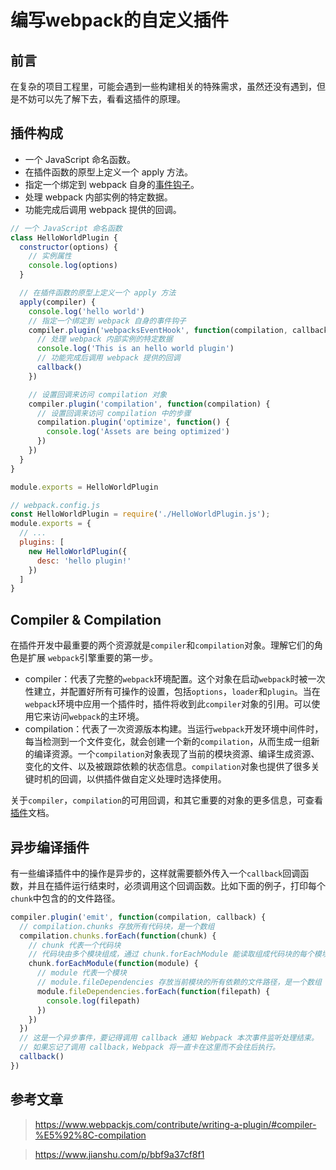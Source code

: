 # 编写webpack的自定义插件

## 前言

在复杂的项目工程里，可能会遇到一些构建相关的特殊需求，虽然还没有遇到，但是不妨可以先了解下去，看看这插件的原理。

## 插件构成

- 一个 JavaScript 命名函数。
- 在插件函数的原型上定义一个 apply 方法。
- 指定一个绑定到 webpack 自身的[事件钩子](https://www.webpackjs.com/api/compiler-hooks/)。
- 处理 webpack 内部实例的特定数据。
- 功能完成后调用 webpack 提供的回调。

```js
// 一个 JavaScript 命名函数
class HelloWorldPlugin {
  constructor(options) {
    // 实例属性
    console.log(options)
  }

  // 在插件函数的原型上定义一个 apply 方法
  apply(compiler) {
    console.log('hello world')
    // 指定一个绑定到 webpack 自身的事件钩子
    compiler.plugin('webpacksEventHook', function(compilation, callback) {
      // 处理 webpack 内部实例的特定数据
      console.log('This is an hello world plugin')
      // 功能完成后调用 webpack 提供的回调
      callback()
    })

    // 设置回调来访问 compilation 对象
    compiler.plugin('compilation', function(compilation) {
      // 设置回调来访问 compilation 中的步骤
      compilation.plugin('optimize', function() {
        console.log('Assets are being optimized')
      })
    })
  }
}

module.exports = HelloWorldPlugin
```

```js
// webpack.config.js
const HelloWorldPlugin = require('./HelloWorldPlugin.js');
module.exports = {
  // ...
  plugins: [
    new HelloWorldPlugin({
      desc: 'hello plugin!'
    })
  ]
}
```

## Compiler & Compilation

在插件开发中最重要的两个资源就是`compiler`和`compilation`对象。理解它们的角色是扩展 `webpack`引擎重要的第一步。

- compiler：代表了完整的`webpack`环境配置。这个对象在启动`webpack`时被一次性建立，并配置好所有可操作的设置，包括`options`，`loader`和`plugin`。当在`webpack`环境中应用一个插件时，插件将收到此`compiler`对象的引用。可以使用它来访问`webpack`的主环境。
- compilation：代表了一次资源版本构建。当运行`webpack`开发环境中间件时，每当检测到一个文件变化，就会创建一个新的`compilation`，从而生成一组新的编译资源。一个`compilation`对象表现了当前的模块资源、编译生成资源、变化的文件、以及被跟踪依赖的状态信息。`compilation`对象也提供了很多关键时机的回调，以供插件做自定义处理时选择使用。

关于`compiler`，`compilation`的可用回调，和其它重要的对象的更多信息，可查看[插件](https://www.webpackjs.com/api/plugins/)文档。

## 异步编译插件

有一些编译插件中的操作是异步的，这样就需要额外传入一个`callback`回调函数，并且在插件运行结束时，必须调用这个回调函数。比如下面的例子，打印每个`chunk`中包含的的文件路径。

```js
compiler.plugin('emit', function(compilation, callback) {
  // compilation.chunks 存放所有代码块，是一个数组
  compilation.chunks.forEach(function(chunk) {
    // chunk 代表一个代码块
    // 代码块由多个模块组成，通过 chunk.forEachModule 能读取组成代码块的每个模块
    chunk.forEachModule(function(module) {
      // module 代表一个模块
      // module.fileDependencies 存放当前模块的所有依赖的文件路径，是一个数组
      module.fileDependencies.forEach(function(filepath) {
        console.log(filepath)
      })
    })
  })
  // 这是一个异步事件，要记得调用 callback 通知 Webpack 本次事件监听处理结束。
  // 如果忘记了调用 callback，Webpack 将一直卡在这里而不会往后执行。
  callback()
})
```

## 参考文章

> https://www.webpackjs.com/contribute/writing-a-plugin/#compiler-%E5%92%8C-compilation

> https://www.jianshu.com/p/bbf9a37cf8f1

